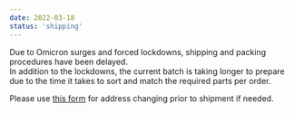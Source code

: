 ```yaml
---
date: 2022-03-18
status: 'shipping'
---
```


Due to Omicron surges and forced lockdowns, shipping and packing procedures have been delayed.  
In addition to the lockdowns, the current batch is taking longer to prepare due to the time it takes to sort and match the required parts per order.  

Please use [this form](https://forms.gle/TS75GdiNof3iMVZT8) for address changing prior to shipment if needed.  